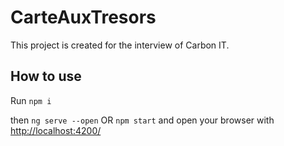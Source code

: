 # CarteAuxTresors

This project is created for the interview of Carbon IT.

## How to use

Run `npm i`

then `ng serve --open` OR `npm start` and open your browser with [http://localhost:4200/](http://localhost:4200/)